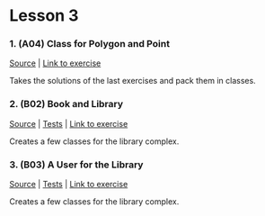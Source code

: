 # Lesson 3

### 1. (A04) Class for Polygon and Point
[Source](./A04_polygon_point_class/ExerciseSolution/) | [Link to exercise](http://fsr.github.io/csharp-lessons/exercises/A04_polygon_point_class.html)

Takes the solutions of the last exercises and pack them in classes.

### 2. (B02) Book and Library
[Source](./B02_book_library/ExerciseSolution/) | [Tests](./B02_book_library/Tests/) | [Link to exercise](http://fsr.github.io/csharp-lessons/exercises/B02_book_library.html)

Creates a few classes for the library complex.

### 3. (B03) A User for the Library
[Source](./B03_use/ExerciseSolution/) | [Tests](./B03_user/Tests/)  | [Link to exercise](http://fsr.github.io/csharp-lessons/exercises/B03_user.html)

Creates a few classes for the library complex.
